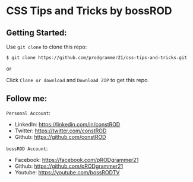 # CSS Tips and Tricks by bossROD

## Getting Started:

Use `git clone` to clone this repo:
```console
$ git clone https://github.com/prodgrammer21/css-tips-and-tricks.git
```
or

Click `Clone or download` and `Download ZIP` to get this repo.

## Follow me:
`Personal Account`: 
- LinkedIn: https://linkedin.com/in/constROD
- Twitter: https://twitter.com/constROD
- Github: https://github.com/constROD

`bossROD Account`:
- Facebook: https://facebook.com/pRODgrammer21
- Github: https://github.com/pRODgrammer21
- Youtube: https://youtube.com/bossRODTV
